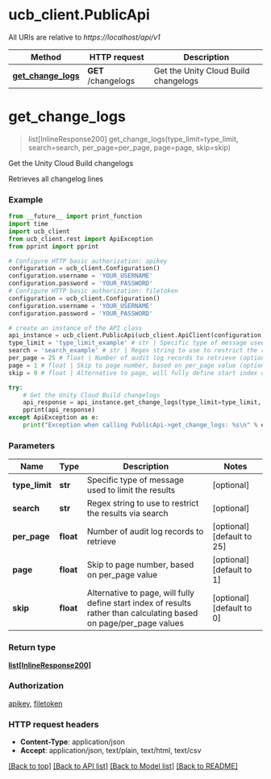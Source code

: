 # ucb_client.PublicApi

All URIs are relative to *https://localhost/api/v1*

Method | HTTP request | Description
------------- | ------------- | -------------
[**get_change_logs**](PublicApi.md#get_change_logs) | **GET** /changelogs | Get the Unity Cloud Build changelogs


# **get_change_logs**
> list[InlineResponse200] get_change_logs(type_limit=type_limit, search=search, per_page=per_page, page=page, skip=skip)

Get the Unity Cloud Build changelogs

Retrieves all changelog lines 

### Example
```python
from __future__ import print_function
import time
import ucb_client
from ucb_client.rest import ApiException
from pprint import pprint

# Configure HTTP basic authorization: apikey
configuration = ucb_client.Configuration()
configuration.username = 'YOUR_USERNAME'
configuration.password = 'YOUR_PASSWORD'
# Configure HTTP basic authorization: filetoken
configuration = ucb_client.Configuration()
configuration.username = 'YOUR_USERNAME'
configuration.password = 'YOUR_PASSWORD'

# create an instance of the API class
api_instance = ucb_client.PublicApi(ucb_client.ApiClient(configuration))
type_limit = 'type_limit_example' # str | Specific type of message used to limit the results (optional)
search = 'search_example' # str | Regex string to use to restrict the results via search (optional)
per_page = 25 # float | Number of audit log records to retrieve (optional) (default to 25)
page = 1 # float | Skip to page number, based on per_page value (optional) (default to 1)
skip = 0 # float | Alternative to page, will fully define start index of results rather than calculating based on page/per_page values (optional) (default to 0)

try:
    # Get the Unity Cloud Build changelogs
    api_response = api_instance.get_change_logs(type_limit=type_limit, search=search, per_page=per_page, page=page, skip=skip)
    pprint(api_response)
except ApiException as e:
    print("Exception when calling PublicApi->get_change_logs: %s\n" % e)
```

### Parameters

Name | Type | Description  | Notes
------------- | ------------- | ------------- | -------------
 **type_limit** | **str**| Specific type of message used to limit the results | [optional] 
 **search** | **str**| Regex string to use to restrict the results via search | [optional] 
 **per_page** | **float**| Number of audit log records to retrieve | [optional] [default to 25]
 **page** | **float**| Skip to page number, based on per_page value | [optional] [default to 1]
 **skip** | **float**| Alternative to page, will fully define start index of results rather than calculating based on page/per_page values | [optional] [default to 0]

### Return type

[**list[InlineResponse200]**](InlineResponse200.md)

### Authorization

[apikey](../README.md#apikey), [filetoken](../README.md#filetoken)

### HTTP request headers

 - **Content-Type**: application/json
 - **Accept**: application/json, text/plain, text/html, text/csv

[[Back to top]](#) [[Back to API list]](../README.md#documentation-for-api-endpoints) [[Back to Model list]](../README.md#documentation-for-models) [[Back to README]](../README.md)

